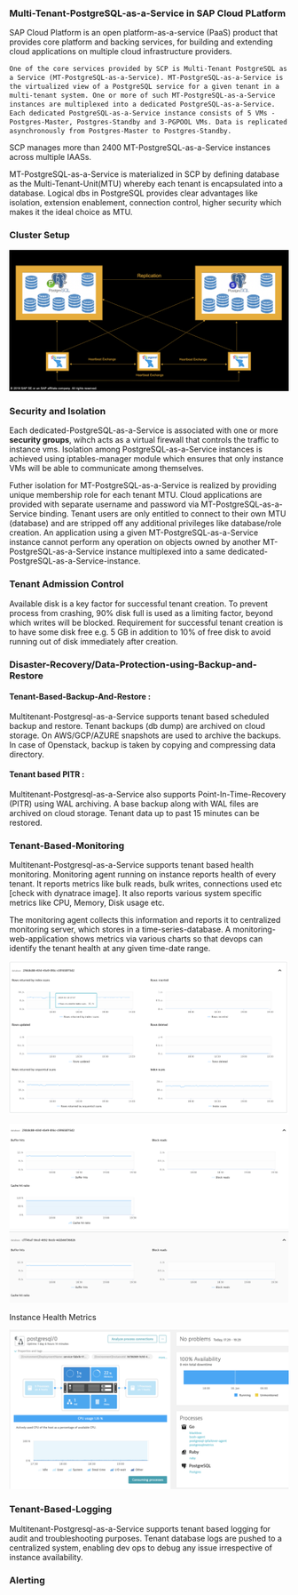 ### Multi-Tenant-PostgreSQL-as-a-Service in SAP Cloud PLatform

SAP Cloud Platform is an open platform-as-a-service (PaaS) product that provides core platform and backing services, for building and extending cloud applications on multiple cloud infrastructure providers.

    One of the core services provided by SCP is Multi-Tenant PostgreSQL as a Service (MT-PostgreSQL-as-a-Service). MT-PostgreSQL-as-a-Service is the virtualized view of a PostgreSQL service for a given tenant in a multi-tenant system. One or more of such MT-PostgreSQL-as-a-Service instances are multiplexed into a dedicated PostgreSQL-as-a-Service. Each dedicated PostgreSQL-as-a-Service instance consists of 5 VMs - Postgres-Master, Postgres-Standby and 3-PGPOOL VMs. Data is replicated asynchronously from Postgres-Master to Postgres-Standby.

SCP manages more than 2400 MT-PostgreSQL-as-a-Service instances across multiple IAASs. 

MT-PostgreSQL-as-a-Service is materialized in SCP by defining database as the Multi-Tenant-Unit(MTU) whereby each tenant is encapsulated into a database. Logical dbs in PostgreSQL provides clear advantages like isolation, extension enablement, connection control, higher security which makes it the ideal choice as MTU.

### Cluster Setup
![N|Solid](https://github.com/ankita0811/PostgresqlConf/blob/master/clustersetup.png?raw=true)

### Security and Isolation
Each dedicated-PostgreSQL-as-a-Service is associated with one or more __security groups__, wihch acts as a virtual firewall that controls the traffic to instance vms. Isolation among PostgreSQL-as-a-Service instances is achieved using iptables-manager module which ensures that only instance VMs will be able to communicate among themselves. 

Futher isolation for MT-PostgreSQL-as-a-Service is realized by providing unique membership role for each tenant MTU. Cloud applications are provided with separate username and password via MT-PostgreSQL-as-a-Service binding. Tenant users are only entitled to connect to their own MTU (database) and are stripped off any additional privileges like database/role creation. An application using a given MT-PostgreSQL-as-a-Service instance cannot perform any operation on objects owned by another MT-PostgreSQL-as-a-Service instance multiplexed into a same dedicated-PostgreSQL-as-a-Service-instance.


### Tenant Admission Control
 
Available disk is a key factor for successful tenant creation. To prevent process from crashing, 90% disk full is used as a limiting factor, beyond which writes will be blocked. Requirement for successful tenant creation is to have some disk free e.g. 5 GB in addition to 10% of free disk to avoid running out of disk immediately after creation.

### Disaster-Recovery/Data-Protection-using-Backup-and-Restore

#### Tenant-Based-Backup-And-Restore :

Multitenant-Postgresql-as-a-Service supports tenant based scheduled backup and restore. Tenant backups (db dump) are archived on cloud storage. On AWS/GCP/AZURE snapshots are used to archive the backups. In case of Openstack, backup is taken by copying  and compressing data directory.

#### Tenant based PITR : 
Multitenant-Postgresql-as-a-Service also supports Point-In-Time-Recovery (PITR) using WAL archiving. A base backup along with WAL files are archived on cloud storage. Tenant data up to past 15 minutes can be restored.


### Tenant-Based-Monitoring

Multitenant-Postgresql-as-a-Service supports tenant based health monitoring. Monitoring agent running on instance reports health of every tenant. It reports metrics like bulk reads, bulk writes, connections used etc [check with dynatrace image]. It also reports various system specific metrics like CPU, Memory, Disk usage etc.

The monitoring agent collects this information and reports it to centralized monitoring server, which stores in a time-series-database. A monitoring-web-application shows metrics via various charts so that devops can identify the tenant health at any given time-date range.

![N|Solid](https://github.com/ankita0811/PostgresqlConf/blob/master/database_scans_rows.png?raw=true)


![N|Solid](https://github.com/ankita0811/PostgresqlConf/blob/master/database_buffers.png?raw=true)

Instance Health Metrics

![N|Solid](https://github.com/ankita0811/PostgresqlConf/blob/master/instancehealth.png?raw=true)
### Tenant-Based-Logging

Multitenant-Postgresql-as-a-Service supports tenant based logging for audit and troubleshooting purposes. Tenant database logs are pushed to a centralized system, enabling dev ops to debug any issue irrespective of instance availability.

### Alerting


  
   
